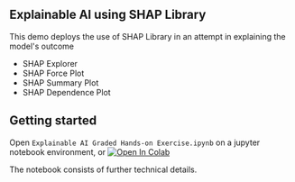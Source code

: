 ## Explainable AI using SHAP Library
This demo deploys the use of SHAP Library in an attempt in explaining the model's outcome

- SHAP Explorer
- SHAP Force Plot
- SHAP Summary Plot
- SHAP Dependence Plot

## Getting started
Open `Explainable AI Graded Hands-on Exercise.ipynb` on a jupyter notebook environment, or [![Open In Colab](https://colab.research.google.com/assets/colab-badge.svg)](https://githubtocolab.com/KwokHing/SHAP-XAI-Demo/blob/main/Explainable_AI_Graded_Hands_on_Exercise.ipynb)

The notebook consists of further technical details.

